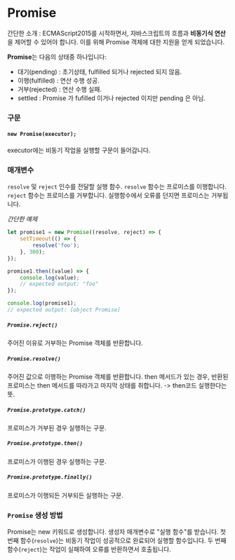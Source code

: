 # Promise

간단한 소개 : 
ECMAScript2015를 시작하면서, 자바스크립트의 흐름과 **비동기식 연산**을 제어할 수 있어야 합니다. 이를 위해 Promise 객체에 대한 지원을 얻게 되었습니다.

**Promise**는 다음의 상태중 하나입니다:
- 대기(pending) : 초기상태, fulfilled 되거나 rejected 되지 않음.
- 이행(fulfilled) : 연산 수행 성공.
- 거부(rejected) : 연산 수행 실패.
- settled : Promise 가 fufilled 이거나 rejected 이지만 pending 은 아님.

### 구문

#### `new Promise(executor);`
executor에는 비동기 작업을 실행할 구문이 들어갑니다.
### 매개변수
`resolve` 및 `reject` 인수를 전달할 실행 함수.
`resolve` 함수는 프로미스를 이행합니다.
`reject` 함수는 프로미스를 거부합니다.
실행함수에서 오류를 던지면 프로미스는 거부됩니다.

*간단한 예제*
``` javascript
let promise1 = new Promise((resolve, reject) => {
    setTimeout(() => {
        resolve('foo');
    }, 300);
});

promise1.then((value) => {
    console.log(value);
    // expected output: "foo"
});

console.log(promise1);
// expected output: [object Promise]
```

##### `Promise.reject()`
주어진 이유로 거부하는 Promise 객체를 반환합니다.

##### `Promise.resolve()`
주어진 값으로 이행하는 Promise 객체를 반환합니다. then 메서드가 있는 경우, 반환된 프로미스는 then 메서드를 따라가고 마지막 상태를 취합니다. -> then코드 실행한다는 뜻.

##### `Promise.prototype.catch()`
프로미스가 거부된 경우 실행하는 구문.

##### `Promise.prototype.then()`
프로미스가 이행된 경우 실행하는 구문.

##### `Promise.prototype.finally()`
프로미스가 이행되든 거부되든 실행하는 구문.

### `Promise` 생성 방법
Promise는 new 키워드로 생성합니다. 
생성자 매개변수로 "실행 함수"를 받습니다.
첫 번째 함수(`resolve`)는 비동기 작업이 성공적으로 완료되어 실행할 함수입니다.
두 번째 함수(`reject`)는 작업이 실패하여 오류를 반환하면서 호출됩니다.





